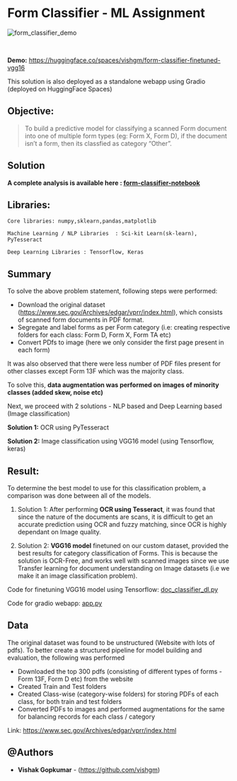 #  Form Classifier - ML Assignment


![form_classifier_demo](https://github.com/vishgm/Form-Classifier-ML-Assignment/assets/54322539/badc593b-c442-4125-92f6-88d6c2baa123)


<br/>

**Demo:**  https://huggingface.co/spaces/vishgm/form-classifier-finetuned-vgg16

This solution is also deployed as a standalone webapp using Gradio (deployed on HuggingFace Spaces)


## Objective:
> To build a predictive model for classifying a scanned Form document into one of multiple form types (eg: Form X, Form D), if the document isn’t a form, then its classfied as category “Other”.


## Solution

**A complete analysis is available here : [form-classifier-notebook](https://github.com/vishgm/Form-Classifier-ML-Assignment/blob/main/jupyter-notebooks/Document_classification.ipynb)**

<a name="libraries"></a>
## Libraries:
```
Core libraries: numpy,sklearn,pandas,matplotlib
```

```
Machine Learning / NLP Libraries  : Sci-kit Learn(sk-learn), PyTesseract
```


```
Deep Learning Libraries : Tensorflow, Keras
```

## Summary 

To solve the above problem statement, following steps were performed:

- Download the original dataset (https://www.sec.gov/Archives/edgar/vprr/index.html), which consists of scanned form documents in PDF format.
- Segregate and label forms as per Form category (i.e: creating respective folders for each class: Form D, Form X, Form TA etc)
- Convert PDfs to image (here we only consider the first page present in each form)

It was also observed that there were less number of PDF files present for other classes except Form 13F which was the majority class.

To solve this, **data augmentation was performed on images of minority classes (added skew, noise etc)**

Next, we proceed with 2 solutions - NLP based and Deep Learning based (Image classification)

**Solution 1:** OCR using PyTesseract

**Solution 2:** Image classification using VGG16 model (using Tensorflow, keras)

## Result:
To determine the best model to use for this classification problem, a comparison was done between all of the models.

1) Solution 1: After performing **OCR using Tesseract**, it was found that since the nature of the documents are scans, it is difficult to get an accurate prediction using OCR and fuzzy matching, since OCR is highly dependant on Image quality. 

2) Solution 2:  **VGG16 model** finetuned on our custom dataset, provided the best results for category classification of Forms. This is because the solution is OCR-Free, and works well with scanned images since we use Transfer learning for document understanding on Image datasets (i.e we make it an image classification problem).


Code for finetuning VGG16 model using Tensorflow: [doc_classifier_dl.py](https://github.com/vishgm/Form-Classifier-ML-Assignment/blob/main/src/doc_classifier_dl.py)

Code for gradio webapp: [app.py](https://github.com/vishgm/Form-Classifier-ML-Assignment/blob/main/app.py)


## Data
The original dataset was found to be unstructured (Website with lots of pdfs). To better create a structured pipeline for model building and evaluation, the following was performed

- Downloaded the top 300 pdfs (consisting of different types of forms - Form 13F, Form D etc) from the website
- Created Train and Test folders
- Created Class-wise (category-wise folders) for storing PDFs of each class, for both train and test folders
- Converted PDFs to images and performed augmentations for the same for balancing records for each class / category 

Link: https://www.sec.gov/Archives/edgar/vprr/index.html

## @Authors

* **Vishak Gopkumar** - (https://github.com/vishgm)


